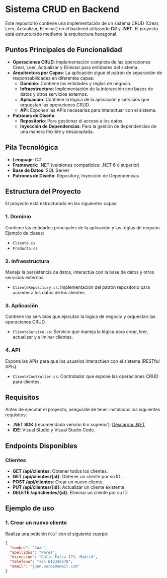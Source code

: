 # Sistema CRUD en Backend

Este repositorio contiene una implementación de un sistema CRUD (Crear, Leer, Actualizar, Eliminar) en el backend utilizando **C#** y **.NET**. 
El proyecto está estructurado mediante la arquitectura hexagonal.

## Puntos Principales de Funcionalidad

- **Operaciones CRUD**: Implementación completa de las operaciones Crear, Leer, Actualizar y Eliminar para entidades del sistema.
- **Arquitectura por Capas**: La aplicación sigue el patrón de separación de responsabilidades en diferentes capas:
  - **Dominio**: Contiene las entidades y reglas de negocio.
  - **Infraestructura**: Implementación de la interacción con bases de datos y otros servicios externos.
  - **Aplicación**: Contiene la lógica de la aplicación y servicios que orquestan las operaciones CRUD.
  - **API**: Exponen las APIs necesarias para interactuar con el sistema.
- **Patrones de Diseño**:
  - **Repositorio**: Para gestionar el acceso a los datos.
  - **Inyección de Dependencias**: Para la gestión de dependencias de una manera flexible y desacoplada.

## Pila Tecnológica

- **Lenguaje**: C#
- **Framework**: .NET (versiones compatibles: .NET 6 o superior)
- **Base de Datos**: SQL Server
- **Patrones de Diseño**: Repository, Inyección de Dependencias

## Estructura del Proyecto

El proyecto está estructurado en las siguientes capas:

### 1. **Dominio**  
Contiene las entidades principales de la aplicación y las reglas de negocio.  
Ejemplo de clases:
- `Cliente.cs`
- `Producto.cs`

### 2. **Infraestructura**  
Maneja la persistencia de datos, interactúa con la base de datos y otros servicios externos.
- `ClienteRepository.cs`: Implementación del patrón repositorio para acceder a los datos de los clientes.

### 3. **Aplicación**  
Contiene los servicios que ejecutan la lógica de negocio y orquestan las operaciones CRUD.
- `ClienteService.cs`: Servicio que maneja la lógica para crear, leer, actualizar y eliminar clientes.

### 4. **API**  
Expone las APIs para que los usuarios interactúen con el sistema (RESTful APIs).
- `ClienteController.cs`: Controlador que expone las operaciones CRUD para clientes.

## Requisitos

Antes de ejecutar el proyecto, asegúrate de tener instalados los siguientes requisitos:

- **.NET SDK** (recomendado versión 6 o superior): [Descargar .NET](https://dotnet.microsoft.com/download)
- **IDE**: Visual Studio y Visual Studio Code.

## Endpoints Disponibles

### Clientes

- **GET /api/clientes**: Obtener todos los clientes.
- **GET /api/clientes/{id}**: Obtener un cliente por su ID.
- **POST /api/clientes**: Crear un nuevo cliente.
- **PUT /api/clientes/{id}**: Actualizar un cliente existente.
- **DELETE /api/clientes/{id}**: Eliminar un cliente por su ID.

## Ejemplo de uso

### 1. Crear un nuevo cliente

Realiza una petición `POST` con el siguiente cuerpo:

```json
{
  "nombre": "Juan",
  "apellidos": "Pérez",
  "direccion": "Calle Falsa 123, Madrid",
  "telefono": "+34 612345678",
  "email": "juan.perez@email.com"
}
